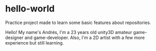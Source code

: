 # hello-world
Practice project made to learn some basic features about repositories. 

Hello! 
My name's Andrés, I'm a 23 years old unity3D amateur game-designer and game-developer.
Also, I'm a 2D artist with a few more experience but still learning.
